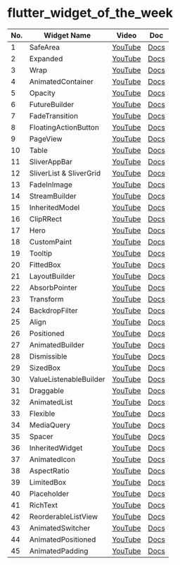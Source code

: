# flutter_widget_of_the_week

<!-- VSCodeの拡張機能で整形 Option + Shift + F -->
| No. | Widget Name             | Video                                                  | Doc                                                                               |
| --- | ----------------------- | ------------------------------------------------------ | --------------------------------------------------------------------------------- |
| 1   | SafeArea                | [YouTube](https://www.youtube.com/watch?v=lkF0TQJO0bA) | [Docs](https://api.flutter.dev/flutter/widgets/SafeArea-class.html)               |
| 2   | Expanded                | [YouTube](https://www.youtube.com/watch?v=_rnZaagadyo) | [Docs](https://api.flutter.dev/flutter/widgets/Expanded-class.html)               |
| 3   | Wrap                    | [YouTube](https://www.youtube.com/watch?v=z5iw2SeFx2M) | [Docs](https://api.flutter.dev/flutter/widgets/Wrap-class.html)                   |
| 4   | AnimatedContainer       | [YouTube](https://www.youtube.com/watch?v=yI-8QHpGIP4) | [Docs](https://api.flutter.dev/flutter/widgets/AnimatedContainer-class.html)      |
| 5   | Opacity                 | [YouTube](https://www.youtube.com/watch?v=9hltevOHQBw) | [Docs](https://api.flutter.dev/flutter/widgets/Opacity-class.html)                |
| 6   | FutureBuilder           | [YouTube](https://www.youtube.com/watch?v=ek8ZPdWj4Qo) | [Docs](https://api.flutter.dev/flutter/widgets/FutureBuilder-class.html)          |
| 7   | FadeTransition          | [YouTube](https://www.youtube.com/watch?v=rLwWVbv3xDQ) | [Docs](https://api.flutter.dev/flutter/widgets/FadeTransition-class.html)         |
| 8   | FloatingActionButton    | [YouTube](https://www.youtube.com/watch?v=2uaoEDOgk_I) | [Docs](https://api.flutter.dev/flutter/material/FloatingActionButton-class.html)  |
| 9   | PageView                | [YouTube](https://www.youtube.com/watch?v=J1gE9xvph-A) | [Docs](https://api.flutter.dev/flutter/widgets/PageView-class.html)               |
| 10  | Table                   | [YouTube](https://www.youtube.com/watch?v=_lbE0wsVZSw) | [Docs](https://api.flutter.dev/flutter/widgets/Table-class.html)                  |
| 11  | SliverAppBar            | [YouTube](https://www.youtube.com/watch?v=R9C5KMJKluE) | [Docs](https://api.flutter.dev/flutter/material/SliverAppBar-class.html)          |
| 12  | SliverList & SliverGrid | [YouTube](https://www.youtube.com/watch?v=ORiTTaVY6mM) | [Docs](https://api.flutter.dev/flutter/widgets/SliverList-class.html)             |
| 13  | FadeInImage             | [YouTube](https://www.youtube.com/watch?v=pK738Pg9cxc) | [Docs](https://api.flutter.dev/flutter/widgets/FadeInImage-class.html)            |
| 14  | StreamBuilder           | [YouTube](https://www.youtube.com/watch?v=MkKEWHfy99Y) | [Docs](https://api.flutter.dev/flutter/widgets/StreamBuilder-class.html)          |
| 15  | InheritedModel          | [YouTube](https://www.youtube.com/watch?v=ml5uefGgkaA) | [Docs](https://api.flutter.dev/flutter/widgets/InheritedModel-class.html)         |
| 16  | ClipRRect               | [YouTube](https://www.youtube.com/watch?v=eI43jkQkrvs) | [Docs](https://api.flutter.dev/flutter/widgets/ClipRRect-class.html)              |
| 17  | Hero                    | [YouTube](https://www.youtube.com/watch?v=Be9UH1kXFDw) | [Docs](https://api.flutter.dev/flutter/widgets/Hero-class.html)                   |
| 18  | CustomPaint             | [YouTube](https://www.youtube.com/watch?v=kp14Y4uHpHs) | [Docs](https://api.flutter.dev/flutter/widgets/CustomPaint-class.html)            |
| 19  | Tooltip                 | [YouTube](https://www.youtube.com/watch?v=EeEfD5fI-5Q) | [Docs](https://api.flutter.dev/flutter/material/Tooltip-class.html)               |
| 20  | FittedBox               | [YouTube](https://www.youtube.com/watch?v=T4Uehk3_wlY) | [Docs](https://api.flutter.dev/flutter/widgets/FittedBox-class.html)              |
| 21  | LayoutBuilder           | [YouTube](https://www.youtube.com/watch?v=IYDVcriKjsw) | [Docs](https://api.flutter.dev/flutter/widgets/LayoutBuilder-class.html)          |
| 22  | AbsorbPointer           | [YouTube](https://www.youtube.com/watch?v=65HoWqBboI8) | [Docs](https://api.flutter.dev/flutter/widgets/AbsorbPointer-class.html)          |
| 23  | Transform               | [YouTube](https://www.youtube.com/watch?v=9z_YNlRlWfA) | [Docs](https://api.flutter.dev/flutter/widgets/Transform-class.html)              |
| 24  | BackdropFilter          | [YouTube](https://www.youtube.com/watch?v=dYRs7Q1vfYI) | [Docs](https://api.flutter.dev/flutter/widgets/BackdropFilter-class.html)         |
| 25  | Align                   | [YouTube](https://www.youtube.com/watch?v=g2E7yl3MwMk) | [Docs](https://api.flutter.dev/flutter/widgets/Align-class.html)                  |
| 26  | Positioned              | [YouTube](https://www.youtube.com/watch?v=EgtPleVwxBQ) | [Docs](https://api.flutter.dev/flutter/widgets/Positioned-class.html)             |
| 27  | AnimatedBuilder         | [YouTube](https://www.youtube.com/watch?v=N-RiyZlv8v8) | [Docs](https://api.flutter.dev/flutter/widgets/AnimatedBuilder-class.html)        |
| 28  | Dismissible             | [YouTube](https://www.youtube.com/watch?v=iEMgjrfuc58) | [Docs](https://api.flutter.dev/flutter/widgets/Dismissible-class.html)            |
| 29  | SizedBox                | [YouTube](https://www.youtube.com/watch?v=EHPu_DzRfqA) | [Docs](https://api.flutter.dev/flutter/widgets/SizedBox-class.html)               |
| 30  | ValueListenableBuilder  | [YouTube](https://www.youtube.com/watch?v=s-ZG-jS5QHQ) | [Docs](https://api.flutter.dev/flutter/widgets/ValueListenableBuilder-class.html) |
| 31  | Draggable               | [YouTube](https://www.youtube.com/watch?v=QzA4c4QHZCY) | [Docs](https://api.flutter.dev/flutter/widgets/Draggable-class.html)              |
| 32  | AnimatedList            | [YouTube](https://www.youtube.com/watch?v=ZtfItHwFlZ8) | [Docs](https://api.flutter.dev/flutter/widgets/AnimatedList-class.html)           |
| 33  | Flexible                | [YouTube](https://www.youtube.com/watch?v=CI7x0mAZiY0) | [Docs](https://api.flutter.dev/flutter/widgets/Flexible-class.html)               |
| 34  | MediaQuery              | [YouTube](https://www.youtube.com/watch?v=A3WrA4zAaPw) | [Docs](https://api.flutter.dev/flutter/widgets/MediaQuery-class.html)             |
| 35  | Spacer                  | [YouTube](https://www.youtube.com/watch?v=7FJgd7QN1zI) | [Docs](https://api.flutter.dev/flutter/widgets/Spacer-class.html)                 |
| 36  | InheritedWidget         | [YouTube](https://www.youtube.com/watch?v=1t-8rBCGBYw) | [Docs](https://api.flutter.dev/flutter/widgets/InheritedWidget-class.html)        |
| 37  | AnimatedIcon            | [YouTube](https://www.youtube.com/watch?v=pJcbh8pbvJs) | [Docs](https://api.flutter.dev/flutter/material/AnimatedIcon-class.html)          |
| 38  | AspectRatio             | [YouTube](https://www.youtube.com/watch?v=XcnP3_mO_Ms) | [Docs](https://api.flutter.dev/flutter/widgets/AspectRatio-class.html)            |
| 39  | LimitedBox              | [YouTube](https://www.youtube.com/watch?v=uVki2CIzBTs) | [Docs](https://api.flutter.dev/flutter/widgets/LimitedBox-class.html)             |
| 40  | Placeholder             | [YouTube](https://www.youtube.com/watch?v=LPe56fezmoo) | [Docs](https://api.flutter.dev/flutter/widgets/Placeholder-class.html)            |
| 41  | RichText                | [YouTube](https://www.youtube.com/watch?v=rykDVh-QFfw) | [Docs](https://api.flutter.dev/flutter/widgets/RichText-class.html)               |
| 42  | ReorderableListView     | [YouTube](https://www.youtube.com/watch?v=3fB1mxOsqJE) | [Docs](https://api.flutter.dev/flutter/material/ReorderableListView-class.html)   |
| 43  | AnimatedSwitcher        | [YouTube](https://www.youtube.com/watch?v=2W7POjFb88g) | [Docs](https://api.flutter.dev/flutter/widgets/AnimatedSwitcher-class.html)       |
| 44  | AnimatedPositioned      | [YouTube](https://www.youtube.com/watch?v=hC3s2YdtWt8) | [Docs](https://api.flutter.dev/flutter/widgets/AnimatedPositioned-class.html)     |
| 45  | AnimatedPadding         | [YouTube](https://www.youtube.com/watch?v=PY2m0fhGNz4) | [Docs](https://api.flutter.dev/flutter/widgets/AnimatedPadding-class.html)        |

<!-- | AAA | AAA         | YouTube                                                | Docs                                                                | -->